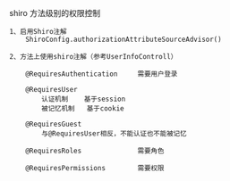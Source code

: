 shiro 方法级别的权限控制

    1、启用Shiro注解
        ShiroConfig.authorizationAttributeSourceAdvisor()
    
    2、方法上使用shiro注解（参考UserInfoControll）
    
        @RequiresAuthentication     需要用户登录
    
        @RequiresUser   
            认证机制    基于session
            被记忆机制   基于cookie
            
        @RequiresGuest
            与@RequiresUser相反，不能认证也不能被记忆
            
        @RequiresRoles              需要角色
    
        @RequiresPermissions        需要权限
